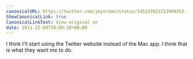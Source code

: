 ```yaml
---
canonicalURL: https://twitter.com/jmjordan/status/145233622213988352
ShowCanonicalLink: true
CanonicalLinkText: View original on
date: 2011-12-09T20:09:28+00:00
---
```

I think I'll start using the Twitter website instead of the Mac app. I think that is what they want me to do.